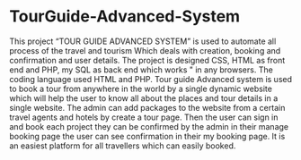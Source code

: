 # TourGuide-Advanced-System
This project “TOUR GUIDE ADVANCED SYSTEM” is used to automate all process of the travel and tourism Which deals with creation, booking and confirmation and user details. 
The project  is designed CSS, HTML as front end and PHP, my SQL as back end which works " in any  browsers. 
The coding language used HTML and PHP. 
Tour guide Advanced system is used to  book a tour from anywhere in the world by a single dynamic website which will help the user  to know all about the places and tour details in a single website. 
The admin can add packages  to the website from a certain travel agents and hotels by create a tour page. 
Then the user  can sign in and book each project they can be confirmed by the admin in their manage booking  page the user can see confirmation in their my booking page.
It is an easiest platform for all  travellers which can easily booked. 
